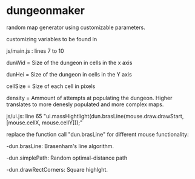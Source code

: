 # dungeonmaker

random map generator using customizable parameters. 

customizing variables to be found in 

   js/main.js : lines 7 to 10 

dunWid = Size of the dungeon in cells in the  x axis

dunHei = Size of the dungeon in cells in the  Y axis

cellSize = Size of each cell in pixels

density = Ammount of attempts at populating the dungeon. Higher translates to more denesly populated and more complex maps.

   js/ui.js: line 65 "ui.massHightlight(dun.brasLine(mouse.draw.drawStart, [mouse.cellX, mouse.cellY]));"
    
   replace the function call "dun.brasLine" for different mouse functionality:
    
-dun.brasLine: Brasenham's line algorithm.
    
-dun.simplePath: Random optimal-distance path
    
-dun.drawRectCorners: Square highlght.
